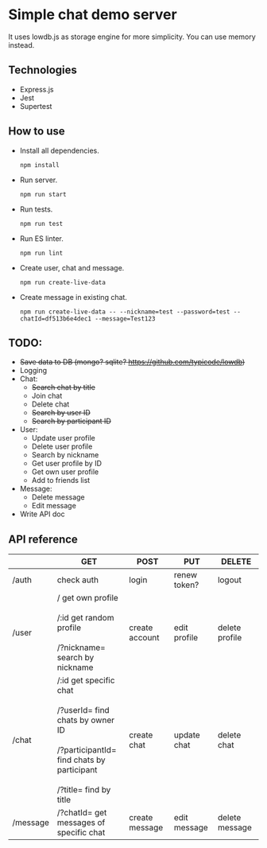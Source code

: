 # Simple chat demo server
It uses lowdb.js as storage engine for more simplicity. You can use memory instead.

## Technologies
* Express.js
* Jest
* Supertest

## How to use

* Install all dependencies.

  `npm install` 

* Run server.

  `npm run start` 

* Run tests.

  `npm run test` 

* Run ES linter.

  `npm run lint` 
  
* Create user, chat and message.

  `npm run create-live-data` 

* Create message in existing chat.

  `npm run create-live-data -- --nickname=test --password=test --chatId=df513b6e4dec1 --message=Test123` 

## TODO:
* ~~Save data to DB (mongo? sqlite? https://github.com/typicode/lowdb)~~
* Logging
* Chat:
  * ~~Search chat by title~~
  * Join chat
  * Delete chat
  * ~~Search by user ID~~
  * ~~Search by participant ID~~
* User:
  * Update user profile
  * Delete user profile
  * Search by nickname
  * Get user profile by ID
  * Get own user profile
  * Add to friends list
* Message: 
  * Delete message
  * Edit message
* Write API doc

## API reference
|          	| GET                                                                                                                                            	| POST           	| PUT          	| DELETE         	|
|----------	|------------------------------------------------------------------------------------------------------------------------------------------------	|----------------	|--------------	|----------------	|
| /auth    	| check auth                                                                                                                                     	| login          	| renew token? 	| logout         	|
| /user    	| / get own profile<br><br>/:id get random profile<br><br>/?nickname= search by nickname                                                         	| create account 	| edit profile 	| delete profile 	|
| /chat    	| /:id get specific chat<br><br>/?userId= find chats by owner ID<br><br>/?participantId= find chats by participant<br><br>/?title= find by title 	| create chat    	| update chat  	| delete chat    	|
| /message 	| /?chatId= get messages of specific chat                                                                                                        	| create message 	| edit message 	| delete message 	|
